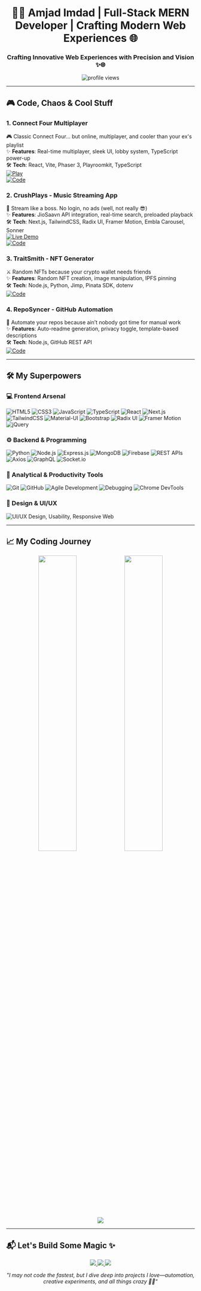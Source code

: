 <h1 align="center">👨‍💻 Amjad Imdad | Full-Stack MERN Developer | Crafting Modern Web Experiences 🌐</h1>
<h3 align="center">Crafting Innovative Web Experiences with Precision and Vision ✨🌐</h3>

<p align="center">
  <img src="https://komarev.com/ghpvc/?username=amjadimdad00&label=Profile%20views&color=0e75b6&style=flat" alt="profile views" />
</p>

---

## 🎮 Code, Chaos & Cool Stuff

### 1. Connect Four Multiplayer  
🎮 Classic Connect Four… but online, multiplayer, and cooler than your ex's playlist  
✨ **Features**: Real-time multiplayer, sleek UI, lobby system, TypeScript power-up  
🛠️ **Tech**: React, Vite, Phaser 3, Playroomkit, TypeScript  
[![Play](https://img.shields.io/badge/🕹️_Play_Now-FF6600?style=for-the-badge)](https://connectfourmp.vercel.app)  
[![Code](https://img.shields.io/badge/💻_Code-181717?style=for-the-badge&logo=github)](https://github.com/amjadimdad00/ConnectFourMP)

### 2. CrushPlays - Music Streaming App  
🎵 Stream like a boss. No login, no ads (well, not really 😎)  
✨ **Features**: JioSaavn API integration, real-time search, preloaded playback  
🛠️ **Tech**: Next.js, TailwindCSS, Radix UI, Framer Motion, Embla Carousel, Sonner  
[![Live Demo](https://img.shields.io/badge/🚀_Live_Demo-1DB954?style=for-the-badge&logo=spotify)](https://crushplays.vercel.app)  
[![Code](https://img.shields.io/badge/💻_Code-181717?style=for-the-badge&logo=github)](https://github.com/amjadimdad00/CrushPlays)

### 3. TraitSmith - NFT Generator  
⚔️ Random NFTs because your crypto wallet needs friends  
✨ **Features**: Random NFT creation, image manipulation, IPFS pinning  
🛠️ **Tech**: Node.js, Python, Jimp, Pinata SDK, dotenv  
[![Code](https://img.shields.io/badge/💻_Code-181717?style=for-the-badge&logo=github)](https://github.com/amjadimdad00/TraitSmith)

### 4. RepoSyncer - GitHub Automation  
🤖 Automate your repos because ain’t nobody got time for manual work  
✨ **Features**: Auto-readme generation, privacy toggle, template-based descriptions  
🛠️ **Tech**: Node.js, GitHub REST API  
[![Code](https://img.shields.io/badge/💻_Code-181717?style=for-the-badge&logo=github)](https://github.com/amjadimdad00/RepoSyncer)

---

## 🛠️ My Superpowers

### 💻 Frontend Arsenal
![HTML5](https://img.shields.io/badge/-HTML5-E34F26?logo=html5&logoColor=white&style=flat)
![CSS3](https://img.shields.io/badge/-CSS3-1572B6?logo=css3&logoColor=white&style=flat)
![JavaScript](https://img.shields.io/badge/-JavaScript-F7DF1E?logo=javascript&logoColor=black&style=flat)
![TypeScript](https://img.shields.io/badge/-TypeScript-007ACC?logo=typescript&logoColor=white&style=flat)
![React](https://img.shields.io/badge/-React-61DAFB?logo=react&logoColor=black&style=flat)
![Next.js](https://img.shields.io/badge/-Next.js-000000?logo=nextdotjs&logoColor=white&style=flat)
![TailwindCSS](https://img.shields.io/badge/-TailwindCSS-38B2AC?logo=tailwind-css&logoColor=white&style=flat)
![Material-UI](https://img.shields.io/badge/-Material--UI-0081CB?logo=mui&logoColor=white&style=flat)
![Bootstrap](https://img.shields.io/badge/-Bootstrap-7952B3?logo=bootstrap&logoColor=white&style=flat)
![Radix UI](https://img.shields.io/badge/-Radix_UI-111111?logo=data:image/svg+xml;base64,...&style=flat)
![Framer Motion](https://img.shields.io/badge/-Framer_Motion-0055FF?logo=framer&logoColor=white&style=flat)
![jQuery](https://img.shields.io/badge/-jQuery-0769AD?logo=jquery&logoColor=white&style=flat)

### ⚙️ Backend & Programming
![Python](https://img.shields.io/badge/-Python-3776AB?logo=python&logoColor=white&style=flat)
![Node.js](https://img.shields.io/badge/-Node.js-339933?logo=nodedotjs&logoColor=white&style=flat)
![Express.js](https://img.shields.io/badge/-Express-000000?logo=express&logoColor=white&style=flat)
![MongoDB](https://img.shields.io/badge/-MongoDB-47A248?logo=mongodb&logoColor=white&style=flat)
![Firebase](https://img.shields.io/badge/-Firebase-FFCA28?logo=firebase&logoColor=black&style=flat)
![REST APIs](https://img.shields.io/badge/-REST_API-4FC08D?style=flat)
![Axios](https://img.shields.io/badge/-Axios-5A29E4?logo=axios&logoColor=white&style=flat)
![GraphQL](https://img.shields.io/badge/-GraphQL-E10098?logo=graphql&logoColor=white&style=flat)
![Socket.io](https://img.shields.io/badge/-Socket.io-010101?logo=socket.io&logoColor=white&style=flat)

### 🧠 Analytical & Productivity Tools
![Git](https://img.shields.io/badge/-Git-F05032?logo=git&logoColor=white&style=flat)
![GitHub](https://img.shields.io/badge/-GitHub-181717?logo=github&logoColor=white&style=flat)
![Agile Development](https://img.shields.io/badge/-Agile_Development-FF0066?style=flat)
![Debugging](https://img.shields.io/badge/-Debugging-007ACC?style=flat)
![Chrome DevTools](https://img.shields.io/badge/-Chrome_DevTools-4285F4?style=flat)

### 🎨 Design & UI/UX
![UI/UX Design, Usability, Responsive Web](https://img.shields.io/badge/-UI%2FUX_Design%20|%20Usability%20|%20Responsive_Web-FF4081?style=flat)

---

## 📈 My Coding Journey

<p align="center">
  <img width="45%" src="https://github-readme-stats.vercel.app/api?username=amjadimdad00&show_icons=true&theme=dark&hide_border=true" />
  <img width="45%" src="https://github-readme-streak-stats.herokuapp.com/?user=amjadimdad00&theme=dark&hide_border=true" />
</p>

<p align="center">
  <img src="https://github-readme-activity-graph.vercel.app/graph?username=amjadimdad00&theme=react-dark&hide_border=true" />
</p>

---

## 📬 Let's Build Some Magic ✨

<p align="center">
  <a href="https://linkedin.com/in/amjadimdad">
    <img src="https://img.shields.io/badge/Let's_Connect_on_LinkedIn-0A66C2?style=for-the-badge&logo=linkedin" />
  </a>
  <a href="mailto:amjadimdad65@gmail.com">
    <img src="https://img.shields.io/badge/Email_Me-D14836?style=for-the-badge&logo=gmail&logoColor=white" />
  </a>
  <a href="https://amjadimdad00.vercel.app">
    <img src="https://img.shields.io/badge/🎨_Portfolio-FF4088?style=for-the-badge&logo=vercel" />
  </a>
</p>

<p align="center"><i>"I may not code the fastest, but I dive deep into projects I love—automation, creative experiments, and all things crazy 🤖✨"</i></p>
